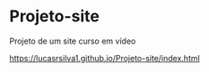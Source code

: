 # Projeto-site
 Projeto de um site curso em vídeo

https://lucasrsilva1.github.io/Projeto-site/index.html

